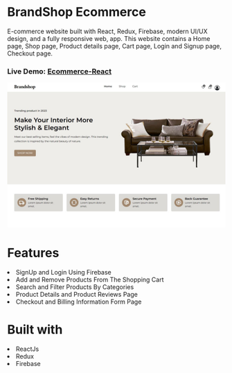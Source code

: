 # BrandShop Ecommerce
E-commerce website built with React, Redux, Firebase, modern UI/UX design, and a fully responsive web, app. This website contains a Home page, Shop page, Product details page, Cart page, Login and Signup page, Checkout page.

### Live Demo: <a href="https://lily3214.github.io/ecommerce-react/" target="_blank" rel="nofollow">Ecommerce-React</a>

<p dir="auto"><a target="_blank" rel="noopener noreferrer nofollow" href="https://github.com/Lily3214/ecommerce-react/blob/main/src/assets/images/ecommerce.jpg2.JPG"><img src="https://github.com/Lily3214/ecommerce-react/blob/main/src/assets/images/ecommerce.jpg2.JPG" alt="image" style="max-width:100%"></a></p>


# Features
<li>
SignUp and Login Using Firebase
  </li>
  <li>
Add and Remove Products From The Shopping Cart
  </li>
  <li>
Search and Filter Products By Categories
  </li>
  <li>
Product Details and Product Reviews Page
  </li>
  <li>
Checkout and Billing Information Form Page
  </li>
  
# Built with
  <li>
ReactJs
  </li>
  <li>
Redux
  </li>
  <li>
Firebase
  </li>

